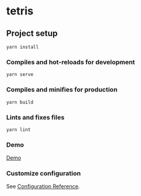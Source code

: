 # tetris

## Project setup
```
yarn install
```

### Compiles and hot-reloads for development
```
yarn serve
```

### Compiles and minifies for production
```
yarn build
```

### Lints and fixes files
```
yarn lint
```

### Demo
[Demo](https://hj29.github.io/tetris/)

### Customize configuration
See [Configuration Reference](https://cli.vuejs.org/config/).
